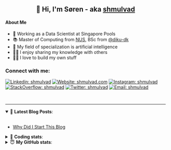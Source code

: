 <h2 align="center">
	👋 Hi, I'm Søren - aka <a href="https://shmulvad.com">shmulvad</a>
</h2>

#### About Me
- 🤖 Working as a Data Scientist at Singapore Pools
- 📚 Master of Computing from [NUS], BSc from [@diku-dk]
- 🧠 My field of specialization is artificial intelligence
- 👨‍🏫 I enjoy sharing my knowledge with others
- 👨‍💻 I love to build my own stuff

### Connect with me:

[![Linkedin: shmulvad](https://img.shields.io/badge/shmulvad-blue?style=flat&logo=Linkedin&logoColor=white)][linkedin]
[![Website: shmulvad.com](https://img.shields.io/badge/shmulvad.com-47CCCC?&style=flat&logo=Google-Chrome&logoColor=white)][website]
[![Instagram: shmulvad](https://img.shields.io/badge/-@shmulvad-purple?style=flat&logo=Instagram&logoColor=white)][instagram]
[![StackOverflow: shmulvad](https://img.shields.io/badge/shmulvad-FE7A16?style=flat&logo=stack-overflow&logoColor=white)][stackOverflow]
[![Twitter: shmulvad](https://img.shields.io/badge/@shmulvad-1ca0f1?style=flat&logo=twitter&logoColor=white)][twitter]
[![Email: shmulvad](https://img.shields.io/badge/shmulvad-D14836?style=flat&logo=gmail&logoColor=white)][mail]

<br />

---

<details open>
 <summary>📕 <b>Latest Blog Posts</b>: </summary>

<br>

<!-- BLOG-POST-LIST:START -->
- [Why Did I Start This Blog](https://shmulvad.com/blog/why-did-start-this-blog)
<!-- BLOG-POST-LIST:END -->

</details>

<!-- --- -->

<details>
 <summary>🤖 <b>Coding stats</b>: </summary>

<br>

NOTE: Doesn't track coding at work or work done in environments such as Jupyter Notebooks.

<!--START_SECTION:waka-->
**I'm a Night 🦉** 

```text
🌞 Morning    102 commits    ██░░░░░░░░░░░░░░░░░░░░░░░   9.89% 
🌆 Daytime    372 commits    █████████░░░░░░░░░░░░░░░░   36.08% 
🌃 Evening    381 commits    █████████░░░░░░░░░░░░░░░░   36.95% 
🌙 Night      176 commits    ████░░░░░░░░░░░░░░░░░░░░░   17.07%

```


📊 **This Week I Spent My Time On** 

```text
💬 Programming Languages: 
Python                   1 hr 35 mins        ███████████░░░░░░░░░░░░░░   44.13% 
HTML                     1 hr 7 mins         ███████░░░░░░░░░░░░░░░░░░   31.35% 
Other                    39 mins             ████░░░░░░░░░░░░░░░░░░░░░   18.32% 
Text                     7 mins              █░░░░░░░░░░░░░░░░░░░░░░░░   3.51% 
JSON                     2 mins              ░░░░░░░░░░░░░░░░░░░░░░░░░   1.23%

🔥 Editors: 
VS Code                  2 hrs 58 mins       ████████████████████░░░░░   82.47% 
Zsh                      37 mins             ████░░░░░░░░░░░░░░░░░░░░░   17.53%

🐱‍💻 Projects: 
django-wedding-website   2 hrs 59 mins       ████████████████████░░░░░   83.0% 
Unknown Project          16 mins             ██░░░░░░░░░░░░░░░░░░░░░░░   7.78% 
overvaagning-admin       15 mins             █░░░░░░░░░░░░░░░░░░░░░░░░   7.23% 
Terminal                 4 mins              ░░░░░░░░░░░░░░░░░░░░░░░░░   1.99% 
search_string            0 secs              ░░░░░░░░░░░░░░░░░░░░░░░░░   0.0%

```


 Last Updated on 25/03/2022 18:49:45 UTC
<!--END_SECTION:waka-->

</details>

<!-- --- -->

<details>
 <summary>😇 <b>My GitHub stats</b>: </summary>

<br>

<img align="left" alt="shmulvad's Github Stats" src="https://github-readme-stats.vercel.app/api?username=shmulvad&show_icons=true&hide_border=true" />

</details>



[website]: https://shmulvad.com
[twitter]: https://twitter.com/shmulvad
[linkedin]: https://linkedin.com/in/shmulvad
[instagram]: https://instagram.com/shmulvad
[stackOverflow]: https://stackoverflow.com/users/9248793/shmulvad
[mail]: mailto:shmulvad@gmail.com
[@diku-dk]: https://github.com/diku-dk
[github]: https://github.com/shmulvad
[NUS]: https://www.nus.edu.sg